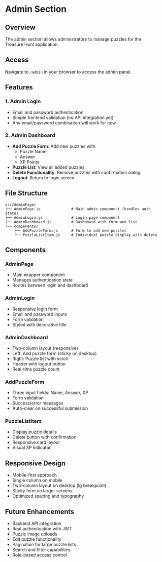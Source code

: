 # Admin Section

## Overview
The admin section allows administrators to manage puzzles for the Treasure Hunt application.

## Access
Navigate to `/admin` in your browser to access the admin panel.

## Features

### 1. Admin Login
- Email and password authentication
- Simple frontend validation (no API integration yet)
- Any email/password combination will work for now

### 2. Admin Dashboard
- **Add Puzzle Form**: Add new puzzles with:
  - Puzzle Name
  - Answer
  - XP Points
- **Puzzle List**: View all added puzzles
- **Delete Functionality**: Remove puzzles with confirmation dialog
- **Logout**: Return to login screen

## File Structure

```
src/AdminPage/
├── AdminPage.js              # Main admin component (handles auth state)
├── AdminLogin.js             # Login page component
├── AdminDashboard.js         # Dashboard with form and list
└── components/
    ├── AddPuzzleForm.js      # Form to add new puzzles
    └── PuzzleListItem.js     # Individual puzzle display with delete
```

## Components

### AdminPage
- Main wrapper component
- Manages authentication state
- Routes between login and dashboard

### AdminLogin
- Responsive login form
- Email and password inputs
- Form validation
- Styled with decorative title

### AdminDashboard
- Two-column layout (responsive)
- Left: Add puzzle form (sticky on desktop)
- Right: Puzzle list with scroll
- Header with logout button
- Real-time puzzle count

### AddPuzzleForm
- Three input fields: Name, Answer, XP
- Form validation
- Success/error messages
- Auto-clear on successful submission

### PuzzleListItem
- Display puzzle details
- Delete button with confirmation
- Responsive card layout
- Visual XP indicator

## Responsive Design
- Mobile-first approach
- Single column on mobile
- Two-column layout on desktop (lg breakpoint)
- Sticky form on larger screens
- Optimized spacing and typography

## Future Enhancements
- Backend API integration
- Real authentication with JWT
- Puzzle image uploads
- Edit puzzle functionality
- Pagination for large puzzle lists
- Search and filter capabilities
- Role-based access control
